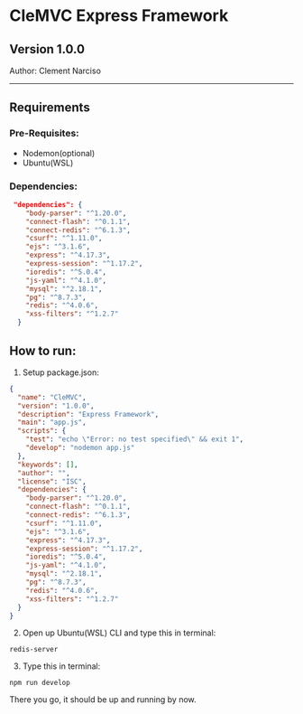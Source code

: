 # CleMVC Express Framework
## Version 1.0.0
Author: Clement Narciso
**************************

## Requirements 


### Pre-Requisites:

- Nodemon(optional)
- Ubuntu(WSL)

### Dependencies:

``` json
 "dependencies": {
    "body-parser": "^1.20.0",
    "connect-flash": "^0.1.1",
    "connect-redis": "^6.1.3",
    "csurf": "^1.11.0",
    "ejs": "^3.1.6",
    "express": "^4.17.3",
    "express-session": "^1.17.2",
    "ioredis": "^5.0.4",
    "js-yaml": "^4.1.0",
    "mysql": "^2.18.1",
    "pg": "^8.7.3",
    "redis": "^4.0.6",
    "xss-filters": "^1.2.7"
  }
```


## How to run:
1. Setup package.json:
``` json
{
  "name": "CleMVC",
  "version": "1.0.0",
  "description": "Express Framework",
  "main": "app.js",
  "scripts": {
    "test": "echo \"Error: no test specified\" && exit 1",
    "develop": "nodemon app.js"
  },
  "keywords": [],
  "author": "",
  "license": "ISC",
  "dependencies": {
    "body-parser": "^1.20.0",
    "connect-flash": "^0.1.1",
    "connect-redis": "^6.1.3",
    "csurf": "^1.11.0",
    "ejs": "^3.1.6",
    "express": "^4.17.3",
    "express-session": "^1.17.2",
    "ioredis": "^5.0.4",
    "js-yaml": "^4.1.0",
    "mysql": "^2.18.1",
    "pg": "^8.7.3",
    "redis": "^4.0.6",
    "xss-filters": "^1.2.7"
  }
}
``` 

2. Open up Ubuntu(WSL) CLI and type this in terminal: 
``` 
redis-server
```

3. Type this in terminal: 
``` 
npm run develop
```
There you go, it should be up and running by now.
